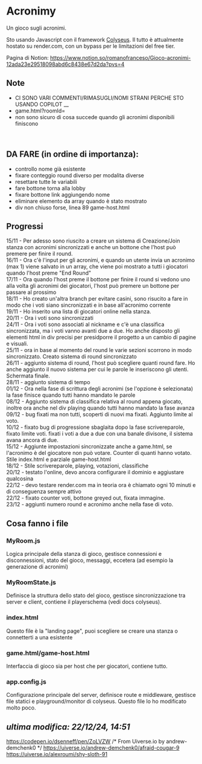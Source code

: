 # Acronimy
Un gioco sugli acronimi. 

Sto usando Javascript con il framework [Colyseus](https://colyseus.io/).
Il tutto è attualmente hostato su render.com, con un bypass per le limitazioni del free tier.

Pagina di Notion:
https://www.notion.so/romanofranceso/Gioco-acronimi-12ada23e29518098abd6c8438e67d2da?pvs=4

## Note
- CI SONO VARI COMMENTI/RIMASUGLI/NOMI STRANI PERCHE STO USANDO COPILOT __
- game.html?roomId=
- non sono sicuro di cosa succede quando gli acronimi disponibili finiscono
</br >


## DA FARE (in ordine di importanza):
- controllo nome già esistente
- fixare conteggio round diverso per modalita diverse
- resettare tutte le variabili
- fare bottone torna alla lobby
- fixare bottone link aggiungendo nome
- eliminare elemento da array quando è stato mostrato
- div non chiuso forse, linea 89 game-host.html


## Progressi
15/11 - Per adesso sono riuscito a creare un sistema di Creazione/Join stanza con acronimi sincronizzati e anche un bottone che l'host può premere per finire il round. </br >
16/11 - Ora c'è l'input per gli acronimi, e quando un utente invia un acronimo (max 1) viene salvato in un array, che viene poi mostrato a tutti i giocatori quando l'host preme "End Round" </br >
17/11 - Ora quando l'host preme il bottone per finire il round si vedono uno alla volta gli acronimi dei giocatori, l'host può premere un bottone per passare al prossimo </br >
18/11 - Ho creato un'altra branch per evitare casini, sono risucito a fare in modo che i voti siano sincronizzati e in base all'acronimo corrente </br >
19/11 - Ho inserito una lista di giocatori online nella stanza. </br >
20/11 - Ora i voti sono sincronizzati </br >
24/11 - Ora i voti sono associati al nickname e c'è una classifica sincronizzata, ma i voti vanno avanti due a due. Ho anche disposto gli elementi html in div precisi per presidporre il progetto a un cambio di pagine e visuali. </br >
25/11 - ora in base al momento del round le varie sezioni scorrono in modo sincronizzato. Creato sistema di round sincronizzato </br >
26/11 - aggiunto sistema di round, l'host può scegliere quanti round fare. Ho anche aggiunto il nuovo sistema per cui le parole le inseriscono gli utenti. Schermata finale.</br >
28/11 - aggiunto sistema di tempo</br >
01/12 - Ora nella fase di scrittura degli acronimi (se l'opzione è selezionata) la fase finisce quando tutti hanno mandato le parole </br >
08/12 - Aggiunto sistema di classifica relativa al round appena giocato, inoltre ora anche nel div playing quando tutti hanno mandato la fase avanza </br >
09/12 - bug fixati ma non tutti, scoperti di nuovi ma fixati. Aggiunto limite al voto. </br >
10/12 - fixato bug di progressione sbaglaita dopo la fase scrivereparole, fixato limite voti. fixati i voti a due a due con una banale divisone, il sistema avana ancora di due.</br >
15/12 - Aggiunte impostazioni sincronizzate anche a game.html, se l'acronimo è del giocatore non può votare. Counter di quanti hanno votato. Stile index.html e parziale game-host.html </br >
18/12 - Stile scrivereparole, playing, votazioni, classifiche </br >
20/12 - testato l'online, devo ancora configurare il dominio e aggiustare qualcosina </br >
22/12 - devo testare render.com ma in teoria ora è chiamato ogni 10 minuti e di conseguenza sempre attivo </br >
22/12 - fixato counter voti, bottone greyed out, fixata immagine. </br>
23/12 - aggiunti numero round e acronimo anche nella fase di voto.



## Cosa fanno i file
### MyRoom.js
Logica principale della stanza di gioco, gestisce connessioni e disconnessioni, stato del gioco, messaggi, eccetera (ad esempio la generazione di acronimi)
### MyRoomState.js
Definisce la struttura dello stato del gioco, gestisce sincronizzazione tra server e client, contiene il playerschema (vedi docs colyseus). 
### index.html
Questo file è la "landing page", puoi scegliere se creare una stanza o connetterti a una esistente
### game.html/game-host.html
Interfaccia di gioco sia per host che per giocatori, contiene tutto.
### app.config.js
Configurazione principale del server, definisce route e middleware, gestisce file statici e playground/monitor di colyseus. Questo file lo ho modificato molto poco.





## _ultima modifica: 22/12/24, 14:51_

https://codepen.io/dsenneff/pen/ZoLVZW
/* From Uiverse.io by andrew-demchenk0 */ 
https://uiverse.io/andrew-demchenk0/afraid-cougar-9
https://uiverse.io/alexroumi/shy-sloth-91
